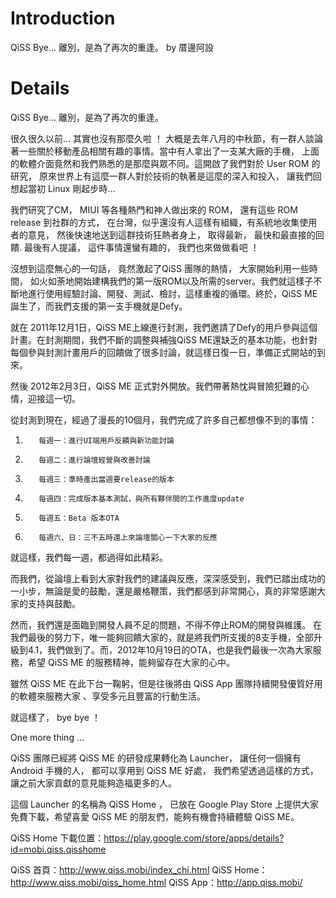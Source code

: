 # Introduction #

QiSS Bye... 離別，是為了再次的重逢。
by 厝邊阿設


# Details #

QiSS Bye... 離別，是為了再次的重逢。


很久很久以前... 其實也沒有那麼久啦 ！
大概是去年八月的中秋節，有一群人談論著一些關於移動產品相關有趣的事情。當中有人拿出了一支某大廠的手機， 上面的軟體介面竟然和我們熟悉的是那麼與眾不同。這開啟了我們對於 User ROM 的研究， 原來世界上有這麼一群人對於技術的執著是這麼的深入和投入， 讓我們回想起當初 Linux 剛起步時...


我們研究了CM， MIUI 等各種熱門和神人做出來的 ROM， 還有這些 ROM release 到社群的方式， 在台灣，似乎還沒有人這樣有組織，有系統地收集使用者的意見， 然後快速地送到這群技術狂熱者身上， 取得最新， 最快和最直接的回饋. 最後有人提議， 這件事情還蠻有趣的， 我們也來做做看吧 ！


沒想到這麼無心的一句話， 竟然激起了QiSS 團隊的熱情， 大家開始利用一些時間， 如火如荼地開始建構我們的第一版ROM以及所需的server。我們就這樣子不斷地進行使用經驗討論、開發、測試、檢討，這樣重複的循環。終於，QiSS ME誕生了，而我們支援的第一支手機就是Defy。


就在 2011年12月1日，QiSS ME上線進行封測，我們邀請了Defy的用戶參與這個計畫。在封測期間，我們不斷的調整與補強QiSS ME還缺乏的基本功能，也針對每個參與封測計畫用戶的回饋做了很多討論，就這樣日復一日，準備正式開站的到來。


然後 2012年2月3日，QiSS ME 正式對外開放。我們帶著熱忱與冒險犯難的心情，迎接這一切。


從封測到現在，經過了漫長的10個月，我們完成了許多自己都想像不到的事情：
1.        每週一：進行UI端用戶反饋與新功能討論
2.        每週二：進行論壇經營與改善討論
3.        每週三：準時產出當週要release的版本
4.        每週四：完成版本基本測試，與所有夥伴間的工作進度update
5.        每週五：Beta 版本OTA
6.        每週六、日：三不五時還上來論壇關心一下大家的反應
就這樣，我們每一週，都過得如此精彩。


而我們，從論壇上看到大家對我們的建議與反應，深深感受到，我們已踏出成功的一小步，無論是愛的鼓勵，還是嚴格鞭策，我們都感到非常開心，真的非常感謝大家的支持與鼓勵。


然而，我們還是面臨到開發人員不足的問題，不得不停止ROM的開發與維護。 在我們最後的努力下，唯一能夠回饋大家的，就是將我們所支援的8支手機，全部升級到4.1，我們做到了。而，2012年10月19日的OTA，也是我們最後一次為大家服務，希望 QiSS ME 的服務精神，能夠留存在大家的心中。


雖然 QiSS ME 在此下台一鞠躬，但是往後將由 QiSS App 團隊持續開發優質好用的軟體來服務大家 、享受多元且豐富的行動生活。


就這樣了， bye bye ！






One more thing ...


QiSS 團隊已經將 QiSS ME 的研發成果轉化為 Launcher， 讓任何一個擁有 Android 手機的人， 都可以享用到 QiSS ME 好處， 我們希望透過這樣的方式， 讓之前大家貢獻的意見能夠造福更多的人。


這個 Launcher 的名稱為 QiSS Home ， 已放在 Google Play Store 上提供大家免費下載，希望喜愛 QiSS ME 的朋友們，能夠有機會持續體驗 QiSS ME。


QiSS Home 下載位置：https://play.google.com/store/apps/details?id=mobi.qiss.qisshome



QiSS 首頁：http://www.qiss.mobi/index_chi.html
QiSS Home：http://www.qiss.mobi/qiss_home.html
QiSS App：http://app.qiss.mobi/